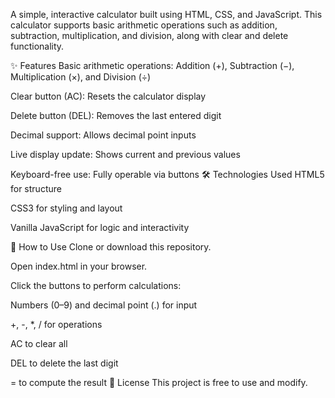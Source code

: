 A simple, interactive calculator built using HTML, CSS, and JavaScript. This calculator supports basic arithmetic operations such as addition, subtraction, multiplication, and division, along with clear and delete functionality.

✨ Features
Basic arithmetic operations: Addition (+), Subtraction (−), Multiplication (×), and Division (÷)

Clear button (AC): Resets the calculator display

Delete button (DEL): Removes the last entered digit

Decimal support: Allows decimal point inputs

Live display update: Shows current and previous values

Keyboard-free use: Fully operable via buttons
🛠 Technologies Used
HTML5 for structure

CSS3 for styling and layout

Vanilla JavaScript for logic and interactivity

🚀 How to Use
Clone or download this repository.

Open index.html in your browser.

Click the buttons to perform calculations:

Numbers (0–9) and decimal point (.) for input

+, -, *, / for operations

AC to clear all

DEL to delete the last digit

= to compute the result
📜 License
This project is free to use and modify.



